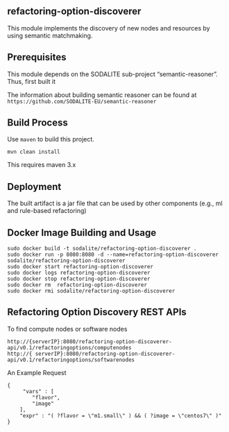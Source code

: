 ## refactoring-option-discoverer

This module implements the discovery of new nodes and resources by using semantic matchmaking.

## Prerequisites
This module depends on the SODALITE sub-project “semantic-reasoner”. Thus, first built it

The information about building semantic reasoner can be found at
 ` https://github.com/SODALITE-EU/semantic-reasoner `

## Build Process 

Use `maven` to build this project. 
```
mvn clean install 
```
This requires maven 3.x

## Deployment

The built artifact is a jar file that can be used by other components (e.g., ml and rule-based refactoring)

## Docker Image Building and Usage
```
sudo docker build -t sodalite/refactoring-option-discoverer .
sudo docker run -p 8080:8080 -d --name=refactoring-option-discoverer sodalite/refactoring-option-discoverer
sudo docker start refactoring-option-discoverer
sudo docker logs refactoring-option-discoverer
sudo docker stop refactoring-option-discoverer
sudo docker rm  refactoring-option-discoverer
sudo docker rmi sodalite/refactoring-option-discoverer
```
## Refactoring Option Discovery REST APIs 

To find compute nodes or software nodes
```
http://{serverIP}:8080/refactoring-option-discoverer-api/v0.1/refactoringoptions/computenodes
http://{ serverIP}:8080/refactoring-option-discoverer-api/v0.1/refactoringoptions/softwarenodes
```
An Example Request 
```
{
	 "vars" : [
        "flavor",
        "image"
    ],
	"expr" : "( ?flavor = \"m1.small\" ) && ( ?image = \"centos7\" )"
}
```
